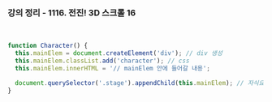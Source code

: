 ### 강의 정리 - 1116. 전진! 3D 스크롤 16

<br />

```javascript
function Character() {
  this.mainElem = document.createElement('div'); // div 생성
  this.mainElem.classList.add('character'); // css
  this.mainElem.innerHTML = '// mainElem 안에 들어갈 내용';

  document.querySelector('.stage').appendChild(this.mainElem); // 자식요소로 들어감
}
```
